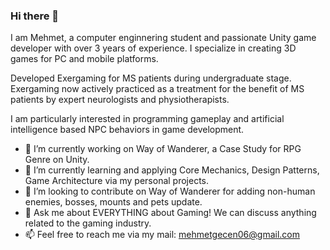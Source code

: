 ### Hi there 👋

I am Mehmet, a computer enginnering student and passionate Unity game developer with over 3 years of experience. I specialize in creating 3D games for PC and mobile platforms.

Developed Exergaming for MS patients during undergraduate stage. Exergaming now actively practiced as a treatment for the benefit of MS patients by expert neurologists and physiotherapists.

I am particularly interested in programming gameplay and artificial intelligence based NPC behaviors in game development.

- 🔭 I’m currently working on Way of Wanderer, a Case Study for RPG Genre on Unity.
- 🌱 I’m currently learning and applying Core Mechanics, Design Patterns, Game Architecture via my personal projects.
- 👯 I’m looking to contribute on Way of Wanderer for adding non-human enemies, bosses, mounts and pets update.
- 💬 Ask me about EVERYTHING about Gaming! We can discuss anything related to the gaming industry.
- 📫 Feel free to reach me via my mail: mehmetgecen06@gmail.com


<!--
**mehmetgecen/mehmetgecen** is a ✨ _special_ ✨ repository because its `README.md` (this file) appears on your GitHub profile.

Here are some ideas to get you started:




- 🤔 I’m looking for help with ...


- 😄 Pronouns: ...
- ⚡ Fun fact: ...
-->
